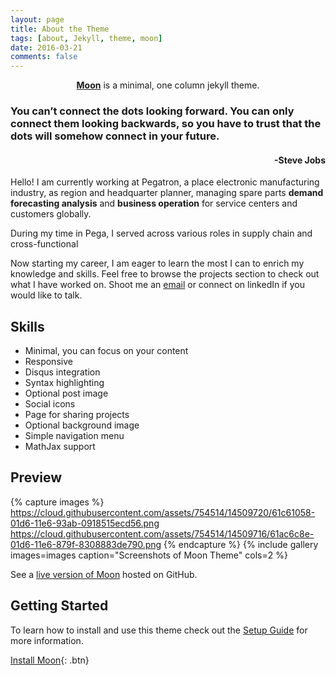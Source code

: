 ```yaml
---
layout: page
title: About the Theme
tags: [about, Jekyll, theme, moon]
date: 2016-03-21
comments: false
---
```

    
<center><a href="http://YT-new.github.io/Try"><b>Moon</b></a> is a minimal, one column jekyll theme.</center>

### You can’t connect the dots looking forward. You can only connect them looking backwards, so you have to trust that the dots will somehow connect in your future.                            
<H4 align="right"> -Steve Jobs </H4>

   Hello! I am currently working at Pegatron, a place electronic manufacturing industry, as region and headquarter planner, managing spare parts **demand forecasting analysis** and **business operation** for service centers and customers globally.

   During my time in Pega, I served across various roles in supply chain and cross-functional 


   Now starting my career, I am eager to learn the most I can to enrich my knowledge and skills. Feel free to browse the projects section to check out what I have worked on. Shoot me an [email](tingliu0807@gmail.com/ "YT email") or connect on linkedIn if you would like to talk. 





## Skills
* Minimal, you can focus on your content
* Responsive
* Disqus integration
* Syntax highlighting
* Optional post image
* Social icons
* Page for sharing projects
* Optional background image
* Simple navigation menu
* MathJax support

## Preview

{% capture images %}
    https://cloud.githubusercontent.com/assets/754514/14509720/61c61058-01d6-11e6-93ab-0918515ecd56.png
    https://cloud.githubusercontent.com/assets/754514/14509716/61ac6c8e-01d6-11e6-879f-8308883de790.png
{% endcapture %}
{% include gallery images=images caption="Screenshots of Moon Theme" cols=2 %}

See a [live version of Moon](http://taylantatli.github.io/Moon) hosted on GitHub.

## Getting Started

To learn how to install and use this theme check out the [Setup Guide](http://taylantatli.me/Moon/moon-theme/) for more information.
      
[Install Moon](https://github.com/TaylanTatli/Moon){: .btn}

